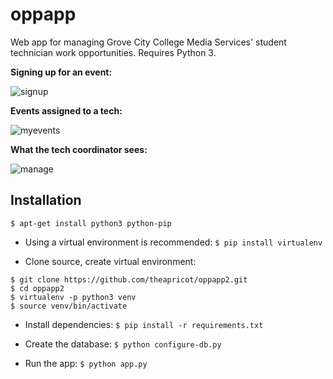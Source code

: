 # oppapp
Web app for managing Grove City College Media Services' student technician work opportunities. Requires Python 3.

**Signing up for an event:**

![signup](https://cloud.githubusercontent.com/assets/19446736/24306521/455e3a3c-1097-11e7-9214-8accbec515ed.png)


**Events assigned to a tech:**

![myevents](https://cloud.githubusercontent.com/assets/19446736/24306258/6485da88-1096-11e7-8859-ae3bde1913e8.png)


**What the tech coordinator sees:**

![manage](https://cloud.githubusercontent.com/assets/19446736/24306250/58cf70fa-1096-11e7-845d-2f287263fea2.png)


## Installation
`$ apt-get install python3 python-pip`

- Using a virtual environment is recommended: 
`$ pip install virtualenv`

- Clone source, create virtual environment:
```
$ git clone https://github.com/theapricot/oppapp2.git
$ cd oppapp2
$ virtualenv -p python3 venv
$ source venv/bin/activate
```

- Install dependencies:
`$ pip install -r requirements.txt`

- Create the database:
`$ python configure-db.py`

- Run the app:
`$ python app.py`
